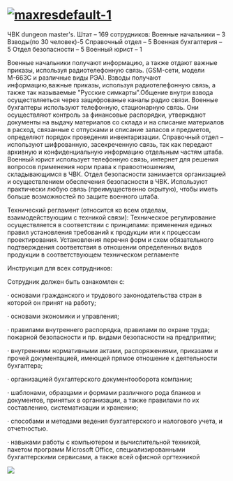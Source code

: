 # <a href="https://ibb.co/F5kmvXx"><img src="https://i.ibb.co/2v0W2Sn/maxresdefault-1.jpg" alt="maxresdefault-1" border="0"></a>
ЧВК dungeon master's. Штат – 169 сотрудников: Военные начальники – 3 Взводы(по 30 человек)-5 Справочный отдел – 5 Военная бухгалтерия – 5 Отдел безопасности – 5 Военный юрист – 1

Военные начальники получают информацию, а также отдают важные приказы, используя радиотелефонную связь. (GSM-сети, модели М-663С и различные виды РЭА). Взводы получают информацию,важные приказы, используя радиотелефонную связь, а также так называемые "Русские симкарты".Общение внутри взвода осуществляеться через защифрованые каналы радио связи. Военные бухгалтеры используют телефонную, стационарную связь. Они осуществляют контроль за финансовые распорядки, утверждают документы на выдачу материалов со склада и на списание материалов в расход, связанные с отпусками и списание запасов и предметов, определяют порядок проведения инвентаризации. Справочный отдел – используют шифрованную, засекреченную связь, так как передают архивную и конфиденциальную информацию отдельным частям штаба. Военный юрист использует телефонную связь, интернет для решения вопросов применения норм права к правоотношениям, складывающимся в ЧВК. Отдел безопасности занимается организацией и осуществлением обеспечения безопасности в ЧВК. Используют практически любую связь (преимущественно скрытую), чтобы иметь больше возможностей по защите военного штаба.

Технический регламент (относится ко всем отделам, взаимодействующим с техникой связи): Техническое регулирование осуществляется в соответствии с принципами: применения единых правил установления требований к продукции или к процессам проектирования. Установления перечня форм и схем обязательного подтверждения соответствия в отношении определенных видов продукции в соответствующем техническом регламенте

Инструкция для всех сотрудников:

Сотрудник должен быть ознакомлен с:

· основами гражданского и трудового законодательства стран в которой он принят на работу;

· основами экономики и управления;

· правилами внутреннего распорядка, правилами по охране труда; пожарной безопасности и пр. видами безопасности на предприятии;

· внутренними нормативными актами, распоряжениями, приказами и прочей документацией, имеющей прямое отношение к деятельности бухгалтера;

· организацией бухгалтерского документооборота компании;

· шаблонами, образцами и формами различного рода бланков и документов, принятых в организации, а также правилами по их составлению, систематизации и хранению;

· способами и методами ведения бухгалтерского и налогового учета, и отчетностью.

· навыками работы с компьютером и вычислительной техникой, пакетом программ Microsoft Office, специализированными бухгалтерскими сервисами, а также всей офисной оргтехникой

![](tenor.gif)
